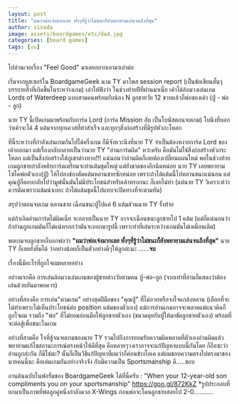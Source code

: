 ```yaml
---
layout: post
title: "ผมว่าพ่อเจ๋งมากเลย ทั้งๆที่รู้ว่าไม่ชนะก็ยังพยายามเล่นจนถึงที่สุด"
author: sisada
image: assets/boardgames/etc/dad.jpg
categories: [board games]
tags: [บ่น]
---
```

ไปอ่านเจอเรื่อง "Feel Good" มาเลยอยากเอามาเล่าต่อ

เริ่มจากยูสเซอร์ใน BoardgameGeek นาม TY มาโพส session report (เป็นข้อเขียนสั้นๆบรรยายสิ่งที่เกิดขึ้นในระหว่างเกม) เล่าให้ฟังว่า ในช่วงท้ายปีที่ผ่านมาเนี่ย เค้าได้ล้อมวงเล่นเกม Lords of Waterdeep แบบสามคนพร้อมกับน้อง N ลูกชายวัย 12 ขวบแล้วก็พ่อของเค้า (ปู่ - พ่อ - ลูก)

นาย TY นี้เปิดเกมมาพร้อมกับการ์ด Lord (การ์ด Mission ลับ เป็นโบนัสตอนจบเกม) ใบนึงที่บอกว่าเค้าจะได้ 4 แต้มจากทุกเควสที่ทำสำเร็จ และทุกๆสิ่งก่อสร้างที่มีรูปหัวกะโหลก

ที่นี้ระหว่างที่กำลังเล่นเกมกันไปได้ครึ่งเกม ก็มีจังหวะนึงที่นาย TY จำเป็นต้องหงายการ์ด Lord ของเค้าออกมา แต่เรื่องกลับกลายเป็นว่านาย TY "อ่านการ์ดผิด" หว่ะครับ คือมันไม่ใช่สิ่งก่อสร้างหัวกระโหลก แต่เป็นสิ่งก่อสร้างใต้ภูเขาต่างหาก!!!
แน่นอนว่าอ่านผิดก็เลยต้องเปลี่ยนแผนใหม่ พอในช่วงท้ายเกมลูกชายกำลังหยิบการ์ดเตรียมจะทำแต้มชุดใหญ่ แต่ยังขาดของอีกนิดหน่อย นาย TY เลยพยายามไซโคพ่อตัวเอง(ปู่) ให้ไปลงช่องตัดแต้มหลานชายซักหน่อย เพราะถ้าได้แต้มนี้ไปหลานชนะแน่นอน แต่คุณปู่ก็ตอบกลับไปว่ามูฟนั้นมันไม่มีประโยชน์สำหรับเค้าหรอกนะ ก็เลยไม่ทำ (แต่นาย TY วิเคราะห์ว่าควรตัดเพราะแต้มนำเยอะ ถ้าได้แต้มชุดนี้ไปแทบจะปิดทางที่จะตามทัน)

สรุปว่าตอนจบเกม หลานชาย เฉือนชนะปู่ไปแค่ 6 แต้มส่วนนาย TY รั้งท้าย 

แต่ถ้าเกิดอ่านการ์ดไม่ผิดเนี่ย จะกลายเป็นนาย TY อาจจะเฉือนชนะลูกชายไป 1 แต้ม (แต่ก็แน่นอนว่าถ้าอ่านถูกเกมมันก็ไม่แน่หรอกว่ามันจะออกมารูปนี้ เพราะท่าที่เล่นระหว่างเกมมันไม่เหมือนเดิม)

พอเกมจบลูกชายก็บอกพ่อว่า **"ผมว่าพ่อเจ๋งมากเลย ทั้งๆที่รู้ว่าไม่ชนะก็ยังพยายามเล่นจนถึงที่สุด"**
นาย TY ก็เลยยังยิ้มได้ ว่าอย่างน้อยก็เป็นตัวอย่างดีๆให้ลูกล่ะนะ ......**จบ**

เรื่องนี้มีอะไรที่ถูกใจผมหลายอย่าง

อย่างแรกคือ การเล่นล้อมวงเล่นเกมของผู้ชายต่างวัยสามคน ปู่-พ่อ-ลูก (จากเท่าที่อ่านก็แสดงว่าต้องเล่นด้วยกันมาพอควร)

อย่างที่สองคือ การเล่น"ตามเกม" อย่างสุดฝีมือของ "คุณปู่" ที่ไม่อวยหรือจงใจแกล้งหลาน (เลือกที่จะไม่ทำเพราะไม่เห็นประโยชน์ต่อ position แต้มของตัวเอง) แม้การอ่านเกมอาจจะพลาดแต่แนวคิดก็ถูกใจผม รวมถึง "พ่อ" ที่ไม่ยอมอ่อนมือให้ลูกชายตัวเอง (ขนาดคุยกับปู่ให้มาขัดลูกชายตัวเอง) พร้อมที่จะต่อสู้เพื่อชนะในเกม

อย่างที่สามคือ ใจที่สู้จนจบเกมของนาย TY รวมไปถึงการยอมรับความผิดพลาดที่ตัวเองอ่านผิดแล้วพยายามแก้ไขสถานะการณ์ตรงหน้าให้ดีที่สุด คือหลายๆวงเราอาจจะแก้ปัญหาแบบนี้กันโดย ก็ถือซะว่าอ่านถูกล่ะกัน ก็มีใช่มะ? นั้นก็เป็นวิธีแก้ปัญหาที่ผมว่าก็ค่อนข้างโอเค  แต่ผมชอบความตรงไปตรงมาของนายคนนี้นะ คือเล่นเกมกันอย่างจริงจัง กับมีความเป็น Sportsmanship ดี.....ชอบ

อานต้นฉบับในฟอรั่มของ BoardgameGeek ได้ที่นี่ครับ :
"When your 12-year-old son compliments you on your sportsmanship" <https://goo.gl/872KkZ>
\*รูปประกอบที่ยกมาเป็นภาพที่พ่อลูกคู่หนึ่งกำลังดวล X-Wings ก่อนพ่อจะโดนลูกชายสอยไป 2-0...........